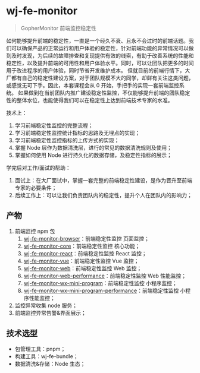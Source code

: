 # wj-fe-monitor

> GopherMonitor 前端监控稳定性

如何能够提升前端的稳定性，一直是一个经久不衰、且永不会过时的前端话题。我们可以确保产品的正常运行和用户体验的稳定性，针对前端功能的异常情况可以做到及时发现，为后续的故障排查和复现提供有效的线索，有助于改善系统的性能和稳定性，以及提升前端的可用性和用户体验水平。同时，可以让团队把更多的时间用于改进程序的用户体验，同时节省开发维护成本。
但就目前的前端行情下，大厂都有自己的稳定性建设方案，对于团队规模不大的同学，却鲜有关注这类问题，或感觉无可下手。因此，本套课程会从 0 开始，手把手的实现一套前端监控系统。
如果做到在当前团队内推广建设稳定性监控，不仅能够提升前端的团队稳定性的整体水位，也能使得我们可以在稳定性上达到前端技术专家的水准。

技术上：

1. 学习前端稳定性监控的完整流程；
2. 学习前端稳定性监控统计指标的思路及无埋点的实现；
3. 学习前端稳定性监控指标的上传方式的实现；
4. 掌握 Node 层作为数据清洗层，进行的常见的数据清洗规则及使用；
5. 掌握如何使用 Node 进行持久化的数据存储，及稳定性指标的展示；

学完后对工作/面试的帮助：

1. 面试上：在大厂面试中，掌握一套完整的前端稳定性建设，是作为晋升至前端专家的必要条件；
2. 后续工作上：可以让我们负责团队内的稳定性，提升个人在团队内的影响力；

## 产物

1. 前端监控 npm 包
   1. [wj-fe-monitor-browser](https://www.npmjs.com/package/wj-fe-monitor-browser)：前端稳定性监控 页面监控；
   2. [wj-fe-monitor-core](https://www.npmjs.com/package/wj-fe-monitor-core)：前端稳定性监控 核心功能；
   3. [wj-fe-monitor-react](https://www.npmjs.com/package/wj-fe-monitor-react)：前端稳定性监控 React 监控；
   4. [wj-fe-monitor-vue](https://www.npmjs.com/package/wj-fe-monitor-vue)：前端稳定性监控 Vue 监控；
   5. [wj-fe-monitor-web](https://www.npmjs.com/package/wj-fe-monitor-web)：前端稳定性监控 Web 监控；
   6. [wj-fe-monitor-web-performance](https://www.npmjs.com/package/wj-fe-monitor-web-performance)：前端稳定性监控 Web 性能监控；
   7. [wj-fe-monitor-wx-mini-program](https://www.npmjs.com/package/wj-fe-monitor-wx-mini-program)：前端稳定性监控 小程序监控；
   8. [wj-fe-monitor-wx-mini-program-performance](https://www.npmjs.com/package/wj-fe-monitor-wx-mini-program-performance)：前端稳定性监控 小程序性能监控；
2. 监控异常收集 node 服务；
3. 前端监控异常告警&界面展示；

## 技术选型

- 包管理工具：pnpm；
- 构建工具：wj-fe-bundle；
- 数据清洗&存储：Node 生态；
